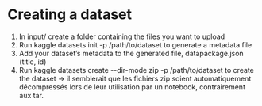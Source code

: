 # Creating a dataset
1. In input/ create a folder containing the files you want to upload
2. Run kaggle datasets init -p /path/to/dataset to generate a metadata file
3. Add your dataset’s metadata to the generated file, datapackage.json (title, id)
4. Run kaggle datasets create --dir-mode zip -p /path/to/dataset to create the dataset
→ il semblerait que les fichiers zip soient automatiquement décompressés lors de leur utilisation par un notebook, contrairement aux tar.
